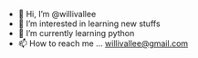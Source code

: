- 👋 Hi, I’m @willivallee
- 👀 I’m interested in learning new stuffs
- 🌱 I’m currently learning python
- 📫 How to reach me ... willivallee@gmail.com

<!---
willivallee/willivallee is a ✨ special ✨ repository because its `README.md` (this file) appears on your GitHub profile.
You can click the Preview link to take a look at your changes.
--->
